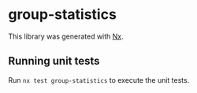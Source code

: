 # group-statistics

This library was generated with [Nx](https://nx.dev).

## Running unit tests

Run `nx test group-statistics` to execute the unit tests.
